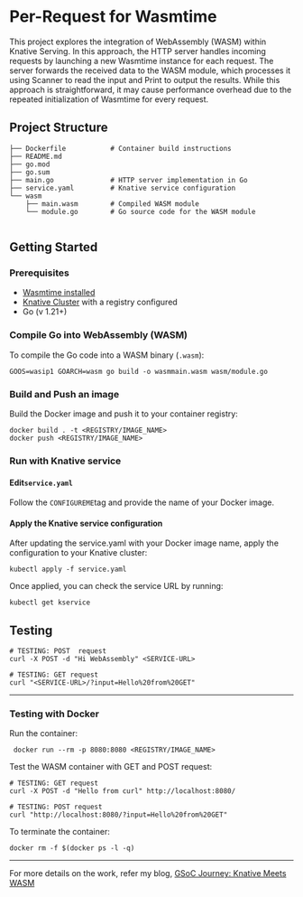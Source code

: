 # Per-Request for Wasmtime
This project explores the integration of WebAssembly (WASM) within Knative Serving. In this approach, the HTTP server handles incoming requests by launching a new Wasmtime instance for each request. The server forwards the received data to the WASM module, which processes it using Scanner to read the input and Print to output the results. While this approach is straightforward, it may cause performance overhead due to the repeated initialization of Wasmtime for every request. 


## Project Structure 
```
├── Dockerfile           # Container build instructions
├── README.md            
├── go.mod              
├── go.sum               
├── main.go              # HTTP server implementation in Go
├── service.yaml         # Knative service configuration
└── wasm
    ├── main.wasm        # Compiled WASM module
    └── module.go        # Go source code for the WASM module


```
## Getting Started 
### Prerequisites
- [Wasmtime installed](https://docs.wasmtime.dev/cli-install.html) 
-  [Knative Cluster](https://knative.dev/docs/getting-started/quickstart-install/) with a registry configured 
- Go (v 1.21+)


### Compile Go into WebAssembly (WASM) 
To compile the Go code into a WASM binary (`.wasm`):
```
GOOS=wasip1 GOARCH=wasm go build -o wasmmain.wasm wasm/module.go
```


 
### Build and Push an image 
Build the Docker image and push it to your container registry:
```
docker build . -t <REGISTRY/IMAGE_NAME>
docker push <REGISTRY/IMAGE_NAME>

```


### Run with Knative service 
#### Edit`service.yaml`
Follow the `CONFIGUREME`tag and provide the name of your Docker image. 

#### Apply the Knative service configuration
After updating the service.yaml with your Docker image name, apply the configuration to your Knative cluster:
```
kubectl apply -f service.yaml
```
Once applied, you can check the service URL by running:
```
kubectl get kservice
```

## Testing 
```shell
# TESTING: POST  request
curl -X POST -d "Hi WebAssembly" <SERVICE-URL>

# TESTING: GET request
curl "<SERVICE-URL>/?input=Hello%20from%20GET"
```
---
### Testing with Docker 
Run the container: 
```
 docker run --rm -p 8080:8080 <REGISTRY/IMAGE_NAME>
```
Test the WASM container with GET and POST request:
```shell 
# TESTING: GET request 
curl -X POST -d "Hello from curl" http://localhost:8080/

# TESTING: POST request 
curl "http://localhost:8080/?input=Hello%20from%20GET"

```
To terminate the container: 
```
docker rm -f $(docker ps -l -q) 
```

--- 
For more details on the work, refer my blog, [GSoC Journey: Knative Meets WASM](https://iam-zoey.notion.site/GSoC-Journey-Knative-Meets-WASM-94e5db450f944059bf648474e8f69b5d?pvs=4)

